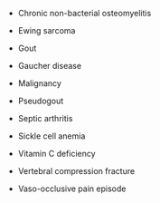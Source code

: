 - Chronic non-bacterial osteomyelitis

- Ewing sarcoma

- Gout

- Gaucher disease

- Malignancy

- Pseudogout

- Septic arthritis

- Sickle cell anemia

- Vitamin C deficiency

- Vertebral compression fracture

- Vaso-occlusive pain episode